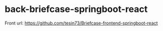# back-briefcase-springboot-react
Front url: https://github.com/tesin73/Briefcase-frontend-springboot-react
